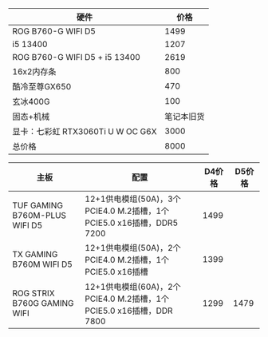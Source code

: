 |硬件|价格|
|-----|-----|
|ROG B760-G WIFI D5|1499|
|i5 13400|1207|
|ROG B760-G WIFI D5 + i5 13400|2619|
|16x2内存条|800|
|酷冷至尊GX650|470|
|玄冰400G|100|
|固态+机械|笔记本旧货|
|显卡：七彩虹 RTX3060Ti U W OC G6X|3000|
|总价格|8000|



|主板|配置|D4价格|D5价格|
|-----|-----|-----|------------|
|TUF GAMING B760M-PLUS WIFI D5|12+1供电模组(50A)，3个PCIE4.0 M.2插槽，1个PCIE5.0 x16插槽，DDR5 7200|1499|
|TX GAMING B760M WIFI D5| 12+1供电模组(50A)，2个PCIE4.0 M.2插槽，1个PCIE5.0 x16插槽|1399|
|ROG STRIX B760G GAMING WIFI|12+1供电模组(60A)，2个PCIE4.0 M.2插槽，1个PCIE5.0 x16插槽，DDR 7800|1299|1479|






